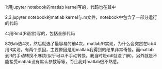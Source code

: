 1:用jupyter notebook的matlab kernel写的，代码也在其中

2,3:jupyter notebook的matlab kernel与.m文件，notebook中包含了一部分运行的代码

4:用Rmd(R语言)写的，包括全部代码

8次lab选4次，然后就选了最容易的前4次，matlab/R实现，为什么会突然在lab4用R实现。有两个原因，主要原因是用matlab我得到的结果非常奇怪，而matlab到R的手动转换不麻烦(似乎可以不手动转换，我当时赶ddl就没了解)，另外就是不能接受matlab没有默认参数等等，而且我对matlab很不熟悉。
